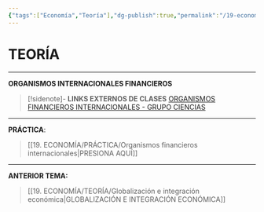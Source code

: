 ```yaml
---
{"tags":["Economía","Teoría"],"dg-publish":true,"permalink":"/19-economia/teoria/organismos-financieros-internacionales/","dgPassFrontmatter":true}
---
```


# TEORÍA
---
**ORGANISMOS INTERNACIONALES FINANCIEROS** 

>[!sidenote]- **LINKS EXTERNOS DE CLASES**
>[ORGANISMOS FINANCIEROS INTERNACIONALES - GRUPO CIENCIAS](https://youtu.be/OVFFV0ECAdo?si=8R8AM5FLbNJjj8Ql)



---
**PRÁCTICA**:
>[[19. ECONOMÍA/PRÁCTICA/Organismos financieros internacionales\|PRESIONA AQUÍ]]

---
**ANTERIOR TEMA:** 
>[[19. ECONOMÍA/TEORÍA/Globalización e integración económica\|GLOBALIZACIÓN E INTEGRACIÓN ECONÓMICA]]
